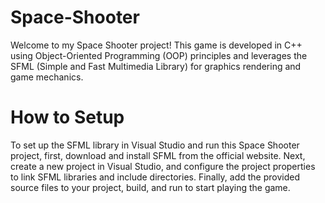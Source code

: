 # Space-Shooter
Welcome to my Space Shooter project! This game is developed in C++ using Object-Oriented Programming (OOP) principles and leverages the SFML (Simple and Fast Multimedia Library) for graphics rendering and game mechanics.
# How to Setup
To set up the SFML library in Visual Studio and run this Space Shooter project, first, download and install SFML from the official website. Next, create a new project in Visual Studio, and configure the project properties to link SFML libraries and include directories. Finally, add the provided source files to your project, build, and run to start playing the game.
